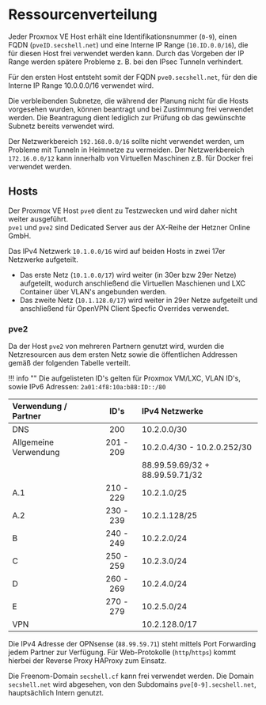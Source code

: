 # Ressourcenverteilung

Jeder Proxmox VE Host erhält eine Identifikationsnummer (`0-9`), einen FQDN (`pveID.secshell.net`) und eine Interne IP Range (`10.ID.0.0/16`), die für diesen Host frei verwendet werden kann.
Durch das Vorgeben der IP Range werden spätere Probleme z. B. bei den IPsec Tunneln verhindert.  

Für den ersten Host entsteht somit der FQDN `pve0.secshell.net`, für den die Interne IP Range 10.0.0.0/16 verwendet wird.

Die verbleibenden Subnetze, die während der Planung nicht für die Hosts vorgesehen wurden, können beantragt und bei Zustimmung frei verwendet werden.
Die Beantragung dient lediglich zur Prüfung ob das gewünschte Subnetz bereits verwendet wird.

Der Netzwerkbereich `192.168.0.0/16` sollte nicht verwendet werden, um Probleme mit Tunneln in Heimnetze zu vermeiden.
Der Netzwerkbereich `172.16.0.0/12` kann innerhalb von Virtuellen Maschinen z.B. für Docker frei verwendet werden.

## Hosts
Der Proxmox VE Host `pve0` dient zu Testzwecken und wird daher nicht weiter ausgeführt.  
`pve1` und `pve2` sind Dedicated Server aus der AX-Reihe der Hetzner Online GmbH.  

Das IPv4 Netzwerk `10.1.0.0/16` wird auf beiden Hosts in zwei 17er Netzwerke aufgeteilt.  

- Das erste Netz (`10.1.0.0/17`) wird weiter (in 30er bzw 29er Netze) aufgeteilt, wodurch anschließend die Virtuellen Maschienen und LXC Container über VLAN's angebunden werden.
- Das zweite Netz (`10.1.128.0/17`) wird weiter in 29er Netze aufgeteilt und anschließend für OpenVPN Client Specfic Overrides verwendet.

### pve2
Da der Host `pve2` von mehreren Partnern genutzt wird, wurden die Netzresourcen aus dem ersten Netz sowie die öffentlichen Addressen gemäß der folgenden Tabelle verteilt.

!!! info ""
    Die aufgelisteten ID's gelten für Proxmox VM/LXC, VLAN ID's, sowie IPv6 Adressen: <code>2a01:4f8:10a:b88:ID::/80</code>

| Verwendung / Partner   |     ID's    | IPv4 Netzwerke                               |
|:-----------------------|:-----------:|:---------------------------------------------|
| DNS                    | 200         | 10.2.0.0/30                                  |
| Allgemeine Verwendung  | 201  -  209 | 10.2.0.4/30 - 10.2.0.252/30                  |
|                        |             | 88.99.59.69/32 + 88.99.59.71/32              |
| A.1                    | 210  -  229 | 10.2.1.0/25                                  |
| A.2                    | 230  -  239 | 10.2.1.128/25                                |
| B                      | 240  -  249 | 10.2.2.0/24                                  |
| C                      | 250  -  259 | 10.2.3.0/24                                  |
| D                      | 260  -  269 | 10.2.4.0/24                                  |
| E                      | 270  -  279 | 10.2.5.0/24                                  |
| VPN                    |             | 10.2.128.0/17                                |

Die IPv4 Adresse der OPNsense (`88.99.59.71`) steht mittels Port Forwarding jedem Partner zur Verfügung.
Für Web-Protokolle (`http`/`https`) kommt hierbei der Reverse Proxy HAProxy zum Einsatz.

Die Freenom-Domain `secshell.cf` kann frei verwendet werden. Die Domain `secshell.net` wird abgesehen, von den Subdomains `pve[0-9].secshell.net`, hauptsächlich Intern genutzt.
